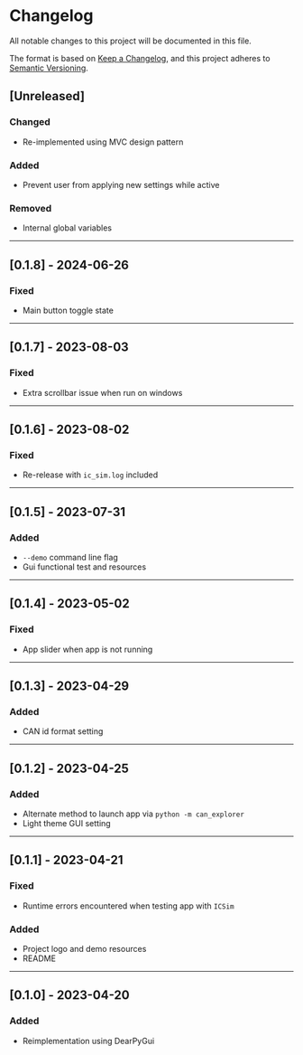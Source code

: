 # Changelog

All notable changes to this project will be documented in this file.

The format is based on [Keep a Changelog](https://keepachangelog.com/en/1.0.0/),
and this project adheres to [Semantic Versioning](https://semver.org/spec/v2.0.0.html).

## [Unreleased]

### Changed

- Re-implemented using MVC design pattern

### Added

- Prevent user from applying new settings while active

### Removed

- Internal global variables

---
## [0.1.8] - 2024-06-26

### Fixed

- Main button toggle state

---
## [0.1.7] - 2023-08-03

### Fixed

- Extra scrollbar issue when run on windows

---
## [0.1.6] - 2023-08-02

### Fixed

- Re-release with `ic_sim.log` included

---
## [0.1.5] - 2023-07-31

### Added

- `--demo` command line flag
- Gui functional test and resources

---
## [0.1.4] - 2023-05-02

### Fixed

- App slider when app is not running

---
## [0.1.3] - 2023-04-29

### Added

- CAN id format setting

---
## [0.1.2] - 2023-04-25

### Added

- Alternate method to launch app via `python -m can_explorer`
- Light theme GUI setting

---
## [0.1.1] - 2023-04-21

### Fixed

- Runtime errors encountered when testing app with `ICSim`

### Added

- Project logo and demo resources
- README

---
## [0.1.0] - 2023-04-20

### Added

- Reimplementation using DearPyGui
